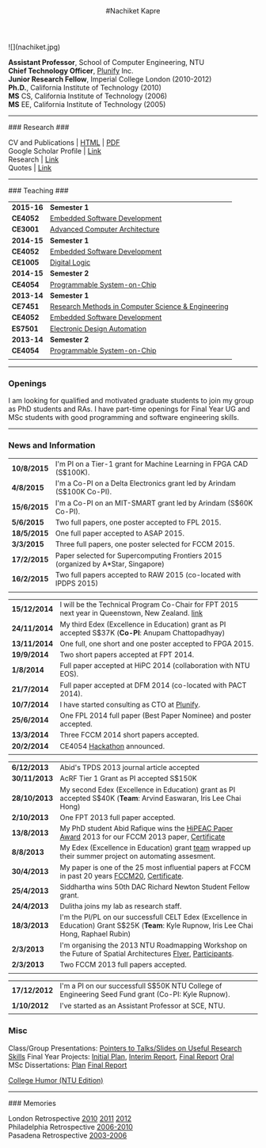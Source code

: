 <div class="wrapper">

<header>
#Nachiket Kapre
</header>
	
<section>
![](nachiket.jpg)

**Assistant Professor**, School of Computer Engineering, NTU <br>
**Chief Technology Officer**, [Plunify](http://www.plunify.com) Inc. <br>
**Junior Research Fellow**, Imperial College London (2010-2012) <br>
**Ph.D.**, California Institute of Technology (2010) <br>
**MS** CS, California Institute of Technology (2006) <br>
**MS** EE, California Institute of Technology (2005) <br>

<hr>
### Research ###

CV and Publications | [HTML](./cv.html) | [PDF](./cv.pdf) <br>
Google Scholar Profile | [Link](http://scholar.google.co.in/citations?user=JxwwXHMAAAAJ)</br>
Research | [Link](./research/research.html) <br>
Quotes | [Link](./quotes.html) <br>

<hr>
### Teaching ###

| | |
|:--|:--|
| **2015-16**  | **Semester 1** | 
|**CE4052** | [Embedded Software Development](http://codeventure.sce.ntu.edu.sg/teaching/2015/ce4052_embsysdev/index.html) 
|**CE3001** | [Advanced Computer Architecture](http://codeventure.sce.ntu.edu.sg/teaching/2015/ce3001_advcomparch/index.html) 
| **2014-15** |**Semester 1** | 
|**CE4052** | [Embedded Software Development](http://codeventure.sce.ntu.edu.sg/teaching/2014/ce4052_embsysdev/index.html) 
|**CE1005** | [Digital Logic](http://codeventure.sce.ntu.edu.sg/teaching/2014/ce1005_digital_logic/index.html) 
| **2014-15** |**Semester 2** | 
|**CE4054** | [Programmable System-on-Chip](http://codeventure.sce.ntu.edu.sg/teaching/2015/ce4054_psoc/index.html) 
| **2013-14** |**Semester 1** | 
|**CE7451** | [Research Methods in Computer Science & Engineering](http://yarvard.sce.ntu.edu.sg/teaching/2013/ce7451_resmeth/index.html) 
|**CE4052** | [Embedded Software Development](http://yarvard.sce.ntu.edu.sg/teaching/2013/ce4052_embsysdev/index.html) 
|**ES7501** | [Electronic Design Automation](http://yarvard.sce.ntu.edu.sg/teaching/2013/es7501_eda/index.html) 
| **2013-14** |**Semester 2** | 
|**CE4054** | [Programmable System-on-Chip](http://yarvard.sce.ntu.edu.sg/teaching/2014/ce4054_psoc/index.html) 
| | |

<hr>

### Openings 
I am looking for qualified and motivated graduate students to join my group as PhD students and RAs.
I have part-time openings for Final Year UG and MSc students with good programming and software engineering skills.

<hr>


### News and Information

| |     |
| :-- | :-- |
|**10/8/2015**  | I'm PI on a Tier-1 grant for Machine Learning in FPGA CAD (S$100K).   |
|**4/8/2015**   | I'm a Co-PI on a Delta Electronics grant led by Arindam (S$100K Co-PI).          |
|**15/6/2015**  | I'm a Co-PI on an MIT-SMART grant led by Arindam (S$60K Co-PI).          |
|**5/6/2015**   | Two full papers, one poster accepted to FPL 2015.                          |
|**18/5/2015**  | One full paper accepted to ASAP 2015.                          |
|**3/3/2015**   | Three full papers, one poster selected for FCCM 2015.                          |
|**17/2/2015**  | Paper selected for Supercomputing Frontiers 2015 (organized by A\*Star, Singapore)                         |
|**16/2/2015**  | Two full papers accepted to RAW 2015 (co-located with IPDPS 2015)                          |
| |     |


| |     |
| :-- | :-- |
|**15/12/2014** | I will be the Technical Program Co-Chair for FPT 2015 next year in Queenstown, New Zealand. [link](http://fpt.massey.ac.nz)                                                |
|**24/11/2014** | My third Edex (Excellence in Education) grant as PI accepted S$37K (**Co-PI**: Anupam Chattopadhyay)                                                                       |
|**13/11/2014** | One full, one short and one poster accepted to FPGA 2015.                                                                                                                                 |
|**19/9/2014**  | Two short papers accepted at FPT 2014.                                                                                                                                                    |
|**1/8/2014**   | Full paper accepted at HiPC 2014 (collaboration with NTU EOS).                                                                                                                            |
|**21/7/2014**  | Full paper accepted at DFM 2014 (co-located with PACT 2014).                                                                                                                              |
|**10/7/2014**  | I have started consulting as CTO at [Plunify](http://plunify.com/en/management.php).                                                                                                      |
|**25/6/2014**  | One FPL 2014 full paper (Best Paper Nominee) and poster accepted.                                                                                                                         |
|**13/3/2014**  | Three FCCM 2014 short papers accepted.                                                                                                                                                    |
|**20/2/2014**  | CE4054 [Hackathon](./teaching/ce4054_hackathon_2014.png) announced.                                                                                                                       |
| |     |


| |     |
| :-- | :-- |
|**6/12/2013**  | Abid's TPDS 2013 journal article accepted                                                                                                                                                 |
|**30/11/2013** | AcRF Tier 1 Grant as PI accepted S$150K                                                                                                                                                   |
|**28/10/2013** | My second Edex (Excellence in Education) grant as PI accepted S$40K (**Team**: Arvind Easwaran, Iris Lee Chai Hong)                                                                       |
|**2/10/2013**  | One FPT 2013 full paper accepted.                                                                                                                                                         |
|**13/8/2013**  | My PhD student Abid Rafique wins the [HiPEAC Paper Award](http://www.hipeac.net/award) 2013 for our FCCM 2013 paper, [Certificate](./images/hipeac2013_award.pdf)                       |
|**8/8/2013**   | My Edex (Excellence in Education) grant [team](./images/edex2013_team.jpg) wrapped up their summer project on automating assesment. <br>
|**30/4/2013**  | My paper is one of the 25 most influential papers at FCCM in past 20 years [FCCM20](http://tcfpga.org/fccm20/), [Certificate](./images/fccm20_award.pdf). <br>
|**25/4/2013**  | Siddhartha wins 50th DAC Richard Newton Student Fellow grant. <br>
|**24/4/2013**  | Dulitha joins my lab as research staff. <br>
|**18/3/2013**  | I'm the PI/PL on our successfull CELT Edex (Excellence in Education) Grant S$25K (**Team**: Kyle Rupnow, Iris Lee Chai Hong, Raphael Rubin) <br>
|**2/3/2013**   | I'm organising the 2013 NTU Roadmapping Workshop on the Future of Spatial Architectures [Flyer](./images/reconfig_workshop.jpg), [Participants](./images/workshop_participants.jpg). <br>
|**2/3/2013**   | Two FCCM 2013 full papers accepted. <br>
| |     |


| |     |
| :-- | :-- |
|**17/12/2012** | I'm a PI on our successfull S$50K NTU College of Engineering Seed Fund grant (Co-PI: Kyle Rupnow). <br>
|**1/10/2012**  | I've started as an Assistant Professor at SCE, NTU. <br>
| |     |


### Misc ###

Class/Group Presentations:
[Pointers to Talks/Slides on Useful Research Skills](./advice/more_pointers.html)
Final Year Projects:
[Initial Plan](./advice/fyp_plan.html),
[Interim Report](./advice/fyp_interim.html),
[Final Report](./advice/fyp_report.html) 
[Oral](./advice/fyp_oral.html) <br>
MSc Dissertations:
[Plan](./advice/msc_plan.html)
[Final Report](./advice/msc_dissertation.html)

[College Humor (NTU Edition)](./advice/college_humor.html) <br>

<hr>
### Memories

London Retrospective 
[2010](./images/london_retrospective/2010) 
[2011](./images/london_retrospective/2011) 
[2012](./images/london_retrospective/2012) <br>
Philadelphia Retrospective 
[2006-2010](./images/philadelphia_retrospective/index.html) <br>
Pasadena Retrospective 
[2003-2006](./images/pasadena_retrospective/index.html)

</section>
</div>
